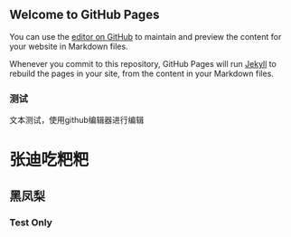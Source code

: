 ## Welcome to GitHub Pages

You can use the [editor on GitHub](https://github.com/Tim050219/wymgao3.github.io/edit/gh-pages/index.md) to maintain and preview the content for your website in Markdown files.

Whenever you commit to this repository, GitHub Pages will run [Jekyll](https://jekyllrb.com/) to rebuild the pages in your site, from the content in your Markdown files.

### 测试
文本测试，使用github编辑器进行编辑

# 张迪吃粑粑
## 黑凤梨
### Test Only

